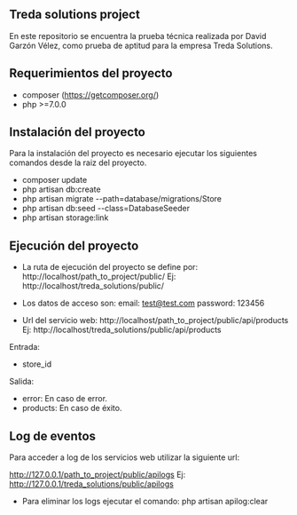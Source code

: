 ## Treda solutions project

En este repositorio se encuentra la prueba técnica realizada por David Garzón Vélez, como prueba de aptitud para la empresa Treda Solutions.

## Requerimientos del proyecto

- composer (https://getcomposer.org/)
- php >=7.0.0

## Instalación del proyecto

Para la instalación del proyecto es necesario ejecutar los siguientes comandos desde la raiz del proyecto.

- composer update
- php artisan db:create
- php artisan migrate --path=database/migrations/Store
- php artisan db:seed --class=DatabaseSeeder
- php artisan storage:link

## Ejecución del proyecto

- La ruta de ejecución del proyecto se define por:
http://localhost/path_to_project/public/
Ej: http://localhost/treda_solutions/public/

- Los datos de acceso son:
email: test@test.com
password: 123456

- Url del servicio web:
http://localhost/path_to_project/public/api/products
Ej: http://localhost/treda_solutions/public/api/products

Entrada:
- store_id

Salida: 
- error: En caso de error.
- products: En caso de éxito.

## Log de eventos

Para acceder a log de los servicios web utilizar la siguiente url:

http://127.0.0.1/path_to_project/public/apilogs
Ej: http://127.0.0.1/treda_solutions/public/apilogs

- Para eliminar los logs ejecutar el comando: php artisan apilog:clear
